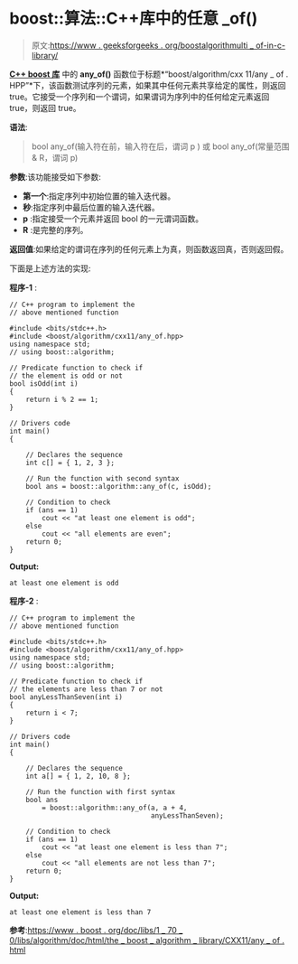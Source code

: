 # boost::算法::C++库中的任意 _of()

> 原文:[https://www . geeksforgeeks . org/boostalgorithmulti _ of-in-c-library/](https://www.geeksforgeeks.org/boostalgorithmany_of-in-c-library/)

**[C++ boost 库](https://www.geeksforgeeks.org/advanced-c-boost-library/)** 中的 **any_of()** 函数位于标题*“boost/algorithm/cxx 11/any _ of . HPP”*下，该函数测试序列的元素，如果其中任何元素共享给定的属性，则返回 true。它接受一个序列和一个谓词，如果谓词为序列中的任何给定元素返回 true，则返回 true。

**语法**:

> bool any_of(输入符在前，输入符在后，谓词 p )
> 或
> bool any_of(常量范围& R，谓词 p)

**参数**:该功能接受如下参数:

*   **第一个**:指定序列中初始位置的输入迭代器。
*   **秒**:指定序列中最后位置的输入迭代器。
*   **p** :指定接受一个元素并返回 bool 的一元谓词函数。
*   **R** :是完整的序列。

**返回值**:如果给定的谓词在序列的任何元素上为真，则函数返回真，否则返回假。

下面是上述方法的实现:

**程序-1** :

```
// C++ program to implement the
// above mentioned function

#include <bits/stdc++.h>
#include <boost/algorithm/cxx11/any_of.hpp>
using namespace std;
// using boost::algorithm;

// Predicate function to check if
// the element is odd or not
bool isOdd(int i)
{
    return i % 2 == 1;
}

// Drivers code
int main()
{

    // Declares the sequence
    int c[] = { 1, 2, 3 };

    // Run the function with second syntax
    bool ans = boost::algorithm::any_of(c, isOdd);

    // Condition to check
    if (ans == 1)
        cout << "at least one element is odd";
    else
        cout << "all elements are even";
    return 0;
}
```

**Output:**

```
at least one element is odd

```

**程序-2** :

```
// C++ program to implement the
// above mentioned function

#include <bits/stdc++.h>
#include <boost/algorithm/cxx11/any_of.hpp>
using namespace std;
// using boost::algorithm;

// Predicate function to check if
// the elements are less than 7 or not
bool anyLessThanSeven(int i)
{
    return i < 7;
}

// Drivers code
int main()
{

    // Declares the sequence
    int a[] = { 1, 2, 10, 8 };

    // Run the function with first syntax
    bool ans
        = boost::algorithm::any_of(a, a + 4,
                                   anyLessThanSeven);

    // Condition to check
    if (ans == 1)
        cout << "at least one element is less than 7";
    else
        cout << "all elements are not less than 7";
    return 0;
}
```

**Output:**

```
at least one element is less than 7

```

**参考**:[https://www . boost . org/doc/libs/1 _ 70 _ 0/libs/algorithm/doc/html/the _ boost _ algorithm _ library/CXX11/any _ of . html](https://www.boost.org/doc/libs/1_70_0/libs/algorithm/doc/html/the_boost_algorithm_library/CXX11/any_of.html)